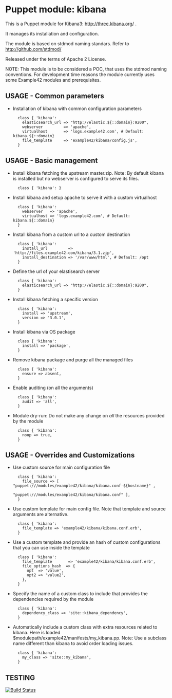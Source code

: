 # Puppet module: kibana

This is a Puppet module for Kibana3: http://three.kibana.org/ .

It manages its installation and configuration.

The module is based on stdmod naming standars.
Refer to http://github.com/stdmod/

Released under the terms of Apache 2 License.

NOTE: This module is to be considered a POC, that uses the stdmod naming conventions.
For development time reasons the module currently uses some Example42 modules and prerequisites.


## USAGE - Common parameters

* Installation of kibana with common configuration parameters

        class { 'kibana':
          elasticsearch_url => "http://elastic.${::domain}:9200",
          webserver         => 'apache',
          virtualhost       => 'logs.example42.com', # Default: kibana.${::domain}
          file_template     => 'example42/kibana/config.js',
        }


## USAGE - Basic management

* Install kibana fetching the upstream master.zip.
  Note: By default kibana is installed but no webserver is configured to serve its files.

        class { 'kibana': }

* Install kibana and setup apache to serve it with a custom virtualhost

        class { 'kibana':
          webserver   => 'apache',
          virtualhost => 'logs.example42.com', # Default: kibana.${::domain}
        }

* Install kibana from a custom url to a custom destination

        class { 'kibana':
          install_url         => 'http://files.example42.com/kibana/3.1.zip',
          install_destination => '/var/www/html', # Default: /opt
        }

* Define the url of your elastisearch server

        class { 'kibana':
          elasticsearch_url => "http://elastic.${::domain}:9200",
        }

* Install kibana fetching a specific version

        class { 'kibana':
          install => 'upstream',
          version => '3.0.1',
        }

* Install kibana via OS package

        class { 'kibana':
          install => 'package',
        }

* Remove kibana package and purge all the managed files

        class { 'kibana':
          ensure => absent,
        }

* Enable auditing (on all the arguments)

        class { 'kibana':
          audit => 'all',
        }

* Module dry-run: Do not make any change on *all* the resources provided by the module

        class { 'kibana':
          noop => true,
        }


## USAGE - Overrides and Customizations
* Use custom source for main configuration file

        class { 'kibana':
          file_source => [ "puppet:///modules/example42/kibana/kibana.conf-${hostname}" ,
                           "puppet:///modules/example42/kibana/kibana.conf" ],
        }


* Use custom template for main config file. Note that template and source arguments are alternative.

        class { 'kibana':
          file_template => 'example42/kibana/kibana.conf.erb',
        }

* Use a custom template and provide an hash of custom configurations that you can use inside the template

        class { 'kibana':
          file_template       => 'example42/kibana/kibana.conf.erb',
          file_options_hash  => {
            opt  => 'value',
            opt2 => 'value2',
          },
        }


* Specify the name of a custom class to include that provides the dependencies required by the module

        class { 'kibana':
          dependency_class => 'site::kibana_dependency',
        }


* Automatically include a custom class with extra resources related to kibana.
  Here is loaded $modulepath/example42/manifests/my_kibana.pp.
  Note: Use a subclass name different than kibana to avoid order loading issues.

        class { 'kibana':
          my_class => 'site::my_kibana',
        }


## TESTING
[![Build Status](https://travis-ci.org/stdmod/puppet-kibana.png?branch=master)](https://travis-ci.org/stdmod/puppet-kibana)
